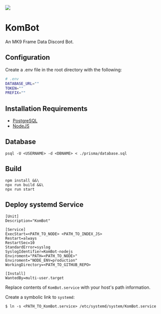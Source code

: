 ![](./assets/logo.png)

# KomBot
An MK9 Frame Data Discord Bot.

## Configuration
Create a .env file in the root directory with the following:

```bash
# .env
DATABASE_URL=""
TOKEN=""
PREFIX=""
```

## Installation Requirements
- [PostgreSQL](https://www.postgresql.org/download/)
- [NodeJS](https://nodejs.org/)

## Database
```shell
psql -U <USERNAME> -d <DBNAME> < ./prisma/database.sql
```

## Build
```shell
npm install &&\
npx run build &&\
npx run start
```

## Deploy systemd Service

```
[Unit]
Description="KomBot"

[Service]
ExecStart=<PATH_TO_NODE> <PATH_TO_INDEX_JS>
Restart=always
RestartSec=10
StandardError=syslog
SyslogIdentifier=KomBot-nodejs
Enviroment="PATH=<PATH_TO_NODE>"
Enviroment="NODE_ENV=production"
WorkingDirectory=<PATH_TO_GITHUB_REPO>

[Install]
WantedBy=multi-user.target
```

Replace contents of `KomBot.service` with your host's path information.

Create a symbolic link to `systemd`:

`$ ln -s <PATH_TO_KomBot.service> /etc/systemd/system/KomBot.service`
